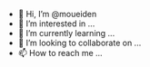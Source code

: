 - 👋 Hi, I’m @moueiden
- 👀 I’m interested in ...
- 🌱 I’m currently learning ...
- 💞️ I’m looking to collaborate on ...
- 📫 How to reach me ...

<!---
moueiden/moueiden is a ✨ special ✨ repository because its `README.md` (this file) appears on your GitHub profile.
You can click the Preview link to take a look at your changes.
--->
